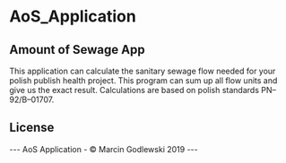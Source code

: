 # AoS_Application
## Amount of Sewage App
This application can calculate the sanitary sewage flow  needed for your polish publish health project. 
This program can sum up all flow units and give us the exact result. 
Calculations are based on polish standards PN–92/B–01707.

## License
--- AoS Application - © Marcin Godlewski 2019 ---

